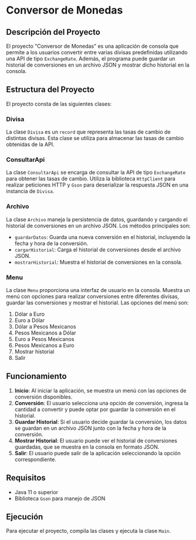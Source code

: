 # Conversor de Monedas

## Descripción del Proyecto

El proyecto "Conversor de Monedas" es una aplicación de consola que permite a los usuarios convertir entre varias divisas predefinidas utilizando una API de tipo `ExchangeRate`. Además, el programa puede guardar un historial de conversiones en un archivo JSON y mostrar dicho historial en la consola.

## Estructura del Proyecto

El proyecto consta de las siguientes clases:

### Divisa

La clase `Divisa` es un `record` que representa las tasas de cambio de distintas divisas. Esta clase se utiliza para almacenar las tasas de cambio obtenidas de la API.

### ConsultarApi

La clase `ConsultarApi` se encarga de consultar la API de tipo `ExchangeRate` para obtener las tasas de cambio. Utiliza la biblioteca `HttpClient` para realizar peticiones HTTP y `Gson` para deserializar la respuesta JSON en una instancia de `Divisa`.

### Archivo

La clase `Archivo` maneja la persistencia de datos, guardando y cargando el historial de conversiones en un archivo JSON. Los métodos principales son:

- `guardarDatos`: Guarda una nueva conversión en el historial, incluyendo la fecha y hora de la conversión.
- `cargarHistorial`: Carga el historial de conversiones desde el archivo JSON.
- `mostrarHistorial`: Muestra el historial de conversiones en la consola.

### Menu

La clase `Menu` proporciona una interfaz de usuario en la consola. Muestra un menú con opciones para realizar conversiones entre diferentes divisas, guardar las conversiones y mostrar el historial. Las opciones del menú son:

1. Dólar a Euro
2. Euro a Dólar
3. Dólar a Pesos Mexicanos
4. Pesos Mexicanos a Dólar
5. Euro a Pesos Mexicanos
6. Pesos Mexicanos a Euro
7. Mostrar historial
8. Salir

## Funcionamiento

1. **Inicio**: Al iniciar la aplicación, se muestra un menú con las opciones de conversión disponibles.
2. **Conversión**: El usuario selecciona una opción de conversión, ingresa la cantidad a convertir y puede optar por guardar la conversión en el historial.
3. **Guardar Historial**: Si el usuario decide guardar la conversión, los datos se guardan en un archivo JSON junto con la fecha y hora de la conversión.
4. **Mostrar Historial**: El usuario puede ver el historial de conversiones guardadas, que se muestra en la consola en formato JSON.
5. **Salir**: El usuario puede salir de la aplicación seleccionando la opción correspondiente.

## Requisitos

- Java 11 o superior
- Biblioteca `Gson` para manejo de JSON

## Ejecución

Para ejecutar el proyecto, compila las clases y ejecuta la clase `Main`.

